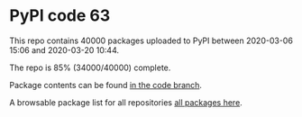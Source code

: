 # PyPI code 63

This repo contains 40000 packages uploaded to PyPI between 
2020-03-06 15:06 and 2020-03-20 10:44.

The repo is 85% (34000/40000) complete.

Package contents can be found [in the code branch](https://github.com/pypi-data/pypi-mirror-63/tree/code/packages).

A browsable package list for all repositories [all packages here](https://pypi-data.github.io/website/repositories/pypi-mirror-63).


